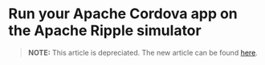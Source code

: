 <properties
   pageTitle="Run your Apache Cordova app on the Apache Ripple simulator | Cordova"
   description="description"
   services="na"
   documentationCenter=""
   authors="Mikejo5000"
   tags=""/>
<tags
   ms.service="na"
   ms.devlang="javascript"
   ms.topic="article"
   ms.tgt_pltfrm="mobile-multiple"
   ms.workload="na"
   ms.date="09/10/2015"
   ms.author="mikejo"/>

# Run your Apache Cordova app on the Apache Ripple simulator

> **NOTE:** This article is depreciated. The new article can be found [here](/articles/develop-apps/run-app-ripple-simulator.md).
